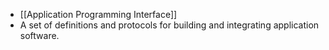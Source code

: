 - [[Application Programming Interface]]
- A set of definitions and protocols for building and integrating application software.